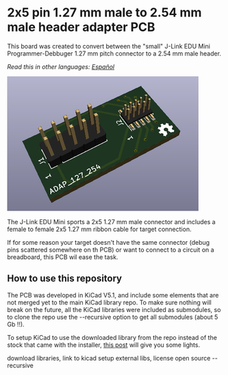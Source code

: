 # 2x5 pin 1.27 mm male to 2.54 mm male header adapter PCB

This board was created to convert  between the "small" J-Link EDU Mini Programmer-Debbuger 1.27 mm pitch connector to a 2.54 mm male header.

*Read this in other languages: [Español](README.es.md)*

![PCB 3D picture](docs/pcb3d.png)

The J-Link EDU Mini sports a 2x5 1.27 mm male connector and includes a female to female 2x5 1.27 mm ribbon cable for target connection.

If for some reason your target doesn't have the same connector (debug pins scattered somewhere on th PCB) or want to connect to a circuit on a breadboard, this PCB wil ease the task. 
## How to use this repository

The PCB was developed in KiCad V5.1, and include some elements that are not merged yet to the main KiCad library repo.  To make sure nothing  will break on the future, all the KiCad libraries were included as submodules, so to clone the repo use the  --recursive option to get all submodules (about 5 Gb !!).

To setup KiCad to use the downloaded library from the repo instead of the stock that came with the installer, [this post](https://forum.kicad.info/t/library-management-in-kicad-version-5/14636) will give you some lights.

download libraries, link to kicad setup external libs, license open source --recursive
